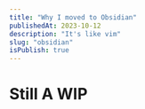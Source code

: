 ```yaml
---
title: "Why I moved to Obsidian"
publishedAt: 2023-10-12
description: "It's like vim"
slug: "obsidian"
isPublish: true
---
```


# Still A WIP
